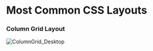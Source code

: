 # Most Common CSS Layouts

### Column Grid Layout

![ColumnGrid_Desktop](https://user-images.githubusercontent.com/75909425/210794199-244e4912-f1c7-4447-a16c-9d805b443829.png)
